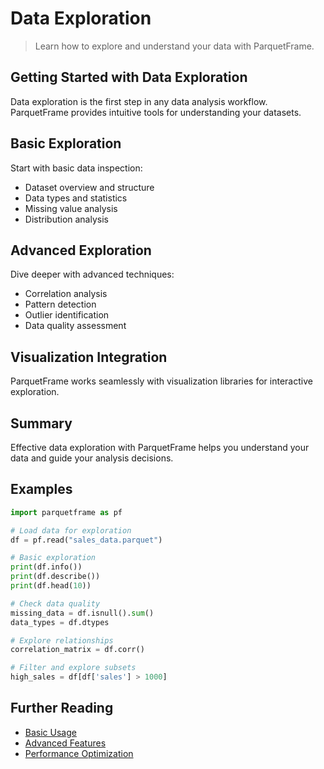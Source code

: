 # Data Exploration

> Learn how to explore and understand your data with ParquetFrame.

## Getting Started with Data Exploration

Data exploration is the first step in any data analysis workflow. ParquetFrame provides intuitive tools for understanding your datasets.

## Basic Exploration

Start with basic data inspection:
- Dataset overview and structure
- Data types and statistics
- Missing value analysis
- Distribution analysis

## Advanced Exploration

Dive deeper with advanced techniques:
- Correlation analysis
- Pattern detection
- Outlier identification
- Data quality assessment

## Visualization Integration

ParquetFrame works seamlessly with visualization libraries for interactive exploration.

## Summary

Effective data exploration with ParquetFrame helps you understand your data and guide your analysis decisions.

## Examples

```python
import parquetframe as pf

# Load data for exploration
df = pf.read("sales_data.parquet")

# Basic exploration
print(df.info())
print(df.describe())
print(df.head(10))

# Check data quality
missing_data = df.isnull().sum()
data_types = df.dtypes

# Explore relationships
correlation_matrix = df.corr()

# Filter and explore subsets
high_sales = df[df['sales'] > 1000]
```

## Further Reading

- [Basic Usage](../../usage.md)
- [Advanced Features](../../advanced.md)
- [Performance Optimization](performance.md)
